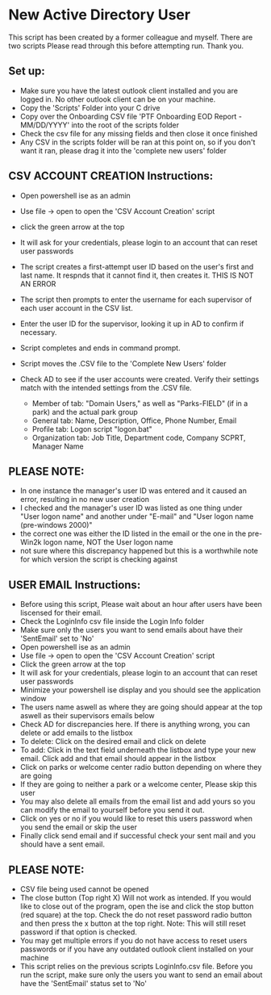 # New Active Directory User
This script has been created by a former colleague and myself. 
There are two scripts 
Please read through this before attempting run. Thank you.

Set up:
--------
- Make sure you have the latest outlook client installed and you are logged in. No other outlook client can be on your machine.
- Copy the 'Scripts' Folder into your C drive
- Copy over the Onboarding CSV file 'PTF Onboarding EOD Report - MM/DD/YYYY' into the root of the scripts folder
- Check the csv file for any missing fields and then close it once finished
- Any CSV in the scripts folder will be ran at this point on, so if you don't want it ran, please drag it into the 'complete new users' folder


CSV ACCOUNT CREATION Instructions:
----------------------------------
- Open powershell ise as an admin
- Use file -> open to open the 'CSV Account Creation' script
- click the green arrow at the top
- It will ask for your credentials, please login to an account that can reset user passwords
- The script creates a first-attempt user ID based on the user's first and last name. It respnds that it cannot find it, then creates it. THIS IS NOT AN ERROR
- The script then prompts to enter the username for each supervisor of each user account in the CSV list.
- Enter the user ID for the supervisor, looking it up in AD to confirm if necessary.
- Script completes and ends in command prompt.
- Script moves the .CSV file to the 'Complete New Users' folder

- Check AD to see if the user accounts were created. Verify their settings match with the intended settings from the .CSV file.
  - Member of tab: "Domain Users," as well as "Parks-FIELD" (if in a park) and the actual park group
  - General tab: Name, Description, Office, Phone Number, Email 
  - Profile tab: Logon script "logon.bat"
  - Organization tab: Job Title, Department code, Company SCPRT, Manager Name

PLEASE NOTE: 
-------------
  - In one instance the manager's user ID was entered and it caused an error, resulting in no new user creation
  - I checked and the manager's user ID was listed as one thing under "User logon name" and another under "E-mail" and "User logon name (pre-windows 2000)"
  - the correct one was either the ID listed in the email or the one in the pre-Win2k logon name, NOT the User logon name
  - not sure where this discrepancy happened but this is a worthwhile note for which version the script is checking against




USER EMAIL Instructions:
------------------------
- Before using this script, Please wait about an hour after users have been liscensed for their email.
- Check the LoginInfo csv file inside the Login Info folder
- Make sure only the users you want to send emails about have their 'SentEmail' set to 'No'
- Open powershell ise as an admin
- Use file -> open to open the 'CSV Account Creation' script
- Click the green arrow at the top
- It will ask for your credentials, please login to an account that can reset user passwords
- Minimize your powershell ise display and you should see the application window
- The users name aswell as where they are going should appear at the top aswell as their supervisors emails below
- Check AD for discrepancies here. If there is anything wrong, you can delete or add emails to the listbox
- To delete: Click on the desired email and click on delete
- To add: Click in the text field underneath the listbox and type your new email. Click add and that email should appear in the listbox
- Click on parks or welcome center radio button depending on where they are going
- If they are going to neither a park or a welcome center, Please skip this user
- You may also delete all emails from the email list and add yours so you can modify the email to yourself before you send it out.
- Click on yes or no if you would like to reset this users password when you send the email or skip the user
- Finally click send email and if successful check your sent mail and you should have a sent email.


PLEASE NOTE:
------------
- CSV file being used cannot be opened
- The close button (Top right X) Will not work as intended. If you would like to close out of the program, open the ise and click the stop button (red square) at the top. Check the do not reset password radio button and then press the x button at the top right. Note: This will still reset password if that option is checked.
- You may get multiple errors if you do not have access to reset users passwords or if you have any outdated outlook client installed on your machine
- This script relies on the previous scripts LoginInfo.csv file. Before you run the script, make sure only the users you want to send an email about have the 'SentEmail' status set to 'No'

